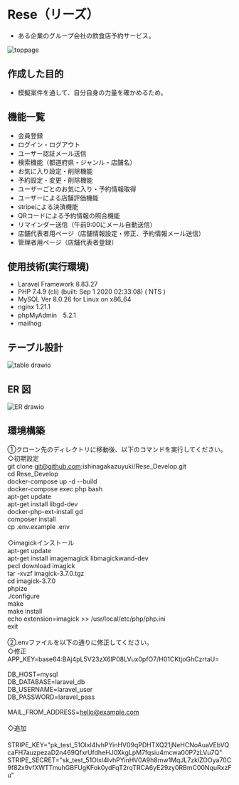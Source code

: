 # Rese（リーズ）

- ある企業のグループ会社の飲食店予約サービス。

![toppage](https://github.com/ishinagakazuyuki/Rese_Develop/assets/135584828/bed870d9-50dc-4c52-81ed-94b2d7905e70)

## 作成した目的

- 模擬案件を通して、自分自身の力量を確かめるため。

## 機能一覧

- 会員登録
- ログイン・ログアウト
- ユーザー認証メール送信
- 検索機能（都道府県・ジャンル・店舗名）
- お気に入り設定・削除機能
- 予約設定・変更・削除機能
- ユーザーごとのお気に入り・予約情報取得
- ユーザーによる店舗評価機能
- stripeによる決済機能
- QRコードによる予約情報の照合機能
- リマインダー送信（午前9:00にメール自動送信）
- 店舗代表者用ページ（店舗情報設定・修正、予約情報メール送信）
- 管理者用ページ（店舗代表者登録）

## 使用技術(実行環境)

- Laravel Framework 8.83.27
- PHP 7.4.9 (cli) (built: Sep  1 2020 02:33:08) ( NTS )
- MySQL Ver 8.0.26 for Linux on x86_64
- nginx 1.21.1
- phpMyAdmin　5.2.1
- mailhog

## テーブル設計

![table drawio](https://github.com/ishinagakazuyuki/Rese_Develop/assets/135584828/2ee02bf9-5361-4712-b000-3667902d1ddd)

## ER 図

![ER drawio](https://github.com/ishinagakazuyuki/Rese_Develop/assets/135584828/ae80e449-50c2-4daf-b319-1c11b70c60f8)

## 環境構築

①クローン先のディレクトリに移動後、以下のコマンドを実行してください。<br>
◇初期設定<br>
   git clone git@github.com:ishinagakazuyuki/Rese_Develop.git<br>
   cd Rese_Develop<br>
   docker-compose up -d --build<br>
   docker-compose exec php bash<br>
   apt-get update<br>
   apt-get install libgd-dev<br>
   docker-php-ext-install gd<br>
   composer install<br>
   cp .env.example .env<br>
   <br>
◇imagickインストール<br>
   apt-get update<br>
   apt-get install imagemagick libmagickwand-dev<br>
   pecl download imagick<br>
   tar -xvzf imagick-3.7.0.tgz<br>
   cd imagick-3.7.0<br>
   phpize<br>
   ./configure<br>
   make<br>
   make install<br>
   echo extension=imagick >> /usr/local/etc/php/php.ini<br>
   exit<br>
   <br>
②.envファイルを以下の通りに修正してください。<br>
◇修正<br>
   APP_KEY=base64:BAj4pL5V23zX6lP08LVux0pfO7/H01CKtjoGhCzrtaU=<br>
   <br>
   DB_HOST=mysql<br>
   DB_DATABASE=laravel_db<br>
   DB_USERNAME=laravel_user<br>
   DB_PASSWORD=laravel_pass<br>
   <br>
   MAIL_FROM_ADDRESS=hello@example.com<br>
   <br>
◇追加<br>
　　STRIPE_KEY="pk_test_51OIxl4IvhPYinHV09qPDHTXQ21jNeHCNoAuaVEbVQcaFH7auzpezaD2n469QfxrUfdheHJ0XkgLpM7fqsiu4mcwa00P7zLVu7Q"<br>
  STRIPE_SECRET="sk_test_51OIxl4IvhPYinHV0A9h8mw1MqJL7zklZOOya70C9f82x9vfXWTTmuhGBFUgKFok0ydFqT2rqTRCA6yE29zy0RBmC00NquRxzFu" <br>
